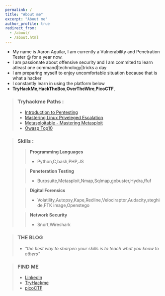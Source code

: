 ```yaml
---
permalink: /
title: "About me"
excerpt: "About me"
author_profile: true
redirect_from: 
  - /about/
  - /about.html
---
```



* My name is Aaron Aguilar, I am currently a Vulnerability and Penetration Tester @ <redacted> for a year now.
* I am passionate about offensive security and I am commited to learn atleast one command|technology|tricks a day
* I am preparing myself to enjoy uncomfortable situation because that is what a hacker
* I constantly learn in using the platform below
* **TryHackMe**,**HackTheBox**,**OverTheWire**,**PicoCTF**,

<script src="https://tryhackme.com/badge/1156778"></script>


> ### Tryhackme Paths :
>* [Introduction to Pentesting](https://tryhackme.com/appanapants/badges/intro-to-pentesting)
>* [Mastering Linux Priveleged Escalation](https://tryhackme.com/appanapants/badges/linux-privesc)
>* [Metasploitable - Mastering Metasploit](https://tryhackme.com/appanapants/badges/metasploitable)
>* [Owasp Top10](https://tryhackme.com/appanapants/badges/owasp-10)


>### Skills :
>>**Programming Languages**
>>* Python,C,bash,PHP,JS 
>
>>**Peneteration Testing**
>>* Burpsuite,Metasploit,Nmap,Sqlmap,gobuster,Hydra,ffuf
>
>>**Digital Forensics**
>>* Volatility,Autopsy,Kape,Redline,Velociraptor,Audacity,steghide,FTK image,Openstego
>
>>**Network Security**
>>* Snort,Wireshark

>

>### THE BLOG
>* *"the best way to sharpen your skills is to teach what you know to others"*

>### FIND ME
>* [Linkedin](https://www.linkedin.com/in/qqq-aaron/)
>* [TryHackme](https://tryhackme.com/p/appanapants)
>* [picoCTF](https://play.picoctf.org/users/run_again)
